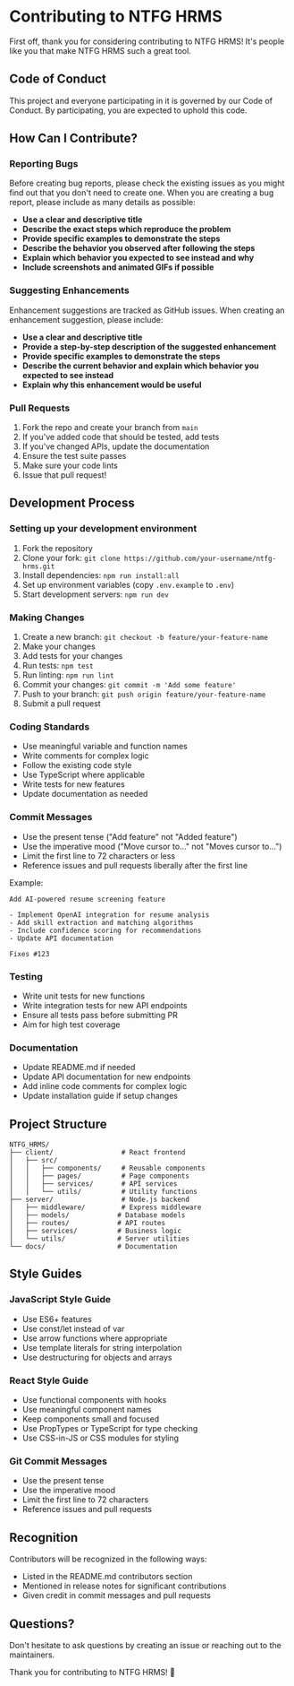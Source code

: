 # Contributing to NTFG HRMS

First off, thank you for considering contributing to NTFG HRMS! It's people like you that make NTFG HRMS such a great tool.

## Code of Conduct

This project and everyone participating in it is governed by our Code of Conduct. By participating, you are expected to uphold this code.

## How Can I Contribute?

### Reporting Bugs

Before creating bug reports, please check the existing issues as you might find out that you don't need to create one. When you are creating a bug report, please include as many details as possible:

- **Use a clear and descriptive title**
- **Describe the exact steps which reproduce the problem**
- **Provide specific examples to demonstrate the steps**
- **Describe the behavior you observed after following the steps**
- **Explain which behavior you expected to see instead and why**
- **Include screenshots and animated GIFs if possible**

### Suggesting Enhancements

Enhancement suggestions are tracked as GitHub issues. When creating an enhancement suggestion, please include:

- **Use a clear and descriptive title**
- **Provide a step-by-step description of the suggested enhancement**
- **Provide specific examples to demonstrate the steps**
- **Describe the current behavior and explain which behavior you expected to see instead**
- **Explain why this enhancement would be useful**

### Pull Requests

1. Fork the repo and create your branch from `main`
2. If you've added code that should be tested, add tests
3. If you've changed APIs, update the documentation
4. Ensure the test suite passes
5. Make sure your code lints
6. Issue that pull request!

## Development Process

### Setting up your development environment

1. Fork the repository
2. Clone your fork: `git clone https://github.com/your-username/ntfg-hrms.git`
3. Install dependencies: `npm run install:all`
4. Set up environment variables (copy `.env.example` to `.env`)
5. Start development servers: `npm run dev`

### Making Changes

1. Create a new branch: `git checkout -b feature/your-feature-name`
2. Make your changes
3. Add tests for your changes
4. Run tests: `npm test`
5. Run linting: `npm run lint`
6. Commit your changes: `git commit -m 'Add some feature'`
7. Push to your branch: `git push origin feature/your-feature-name`
8. Submit a pull request

### Coding Standards

- Use meaningful variable and function names
- Write comments for complex logic
- Follow the existing code style
- Use TypeScript where applicable
- Write tests for new features
- Update documentation as needed

### Commit Messages

- Use the present tense ("Add feature" not "Added feature")
- Use the imperative mood ("Move cursor to..." not "Moves cursor to...")
- Limit the first line to 72 characters or less
- Reference issues and pull requests liberally after the first line

Example:
```
Add AI-powered resume screening feature

- Implement OpenAI integration for resume analysis
- Add skill extraction and matching algorithms
- Include confidence scoring for recommendations
- Update API documentation

Fixes #123
```

### Testing

- Write unit tests for new functions
- Write integration tests for new API endpoints
- Ensure all tests pass before submitting PR
- Aim for high test coverage

### Documentation

- Update README.md if needed
- Update API documentation for new endpoints
- Add inline code comments for complex logic
- Update installation guide if setup changes

## Project Structure

```
NTFG_HRMS/
├── client/                 # React frontend
│   ├── src/
│   │   ├── components/     # Reusable components
│   │   ├── pages/          # Page components
│   │   ├── services/       # API services
│   │   └── utils/          # Utility functions
├── server/                 # Node.js backend
│   ├── middleware/         # Express middleware
│   ├── models/            # Database models
│   ├── routes/            # API routes
│   ├── services/          # Business logic
│   └── utils/             # Server utilities
└── docs/                  # Documentation
```

## Style Guides

### JavaScript Style Guide

- Use ES6+ features
- Use const/let instead of var
- Use arrow functions where appropriate
- Use template literals for string interpolation
- Use destructuring for objects and arrays

### React Style Guide

- Use functional components with hooks
- Use meaningful component names
- Keep components small and focused
- Use PropTypes or TypeScript for type checking
- Use CSS-in-JS or CSS modules for styling

### Git Commit Messages

- Use the present tense
- Use the imperative mood
- Limit the first line to 72 characters
- Reference issues and pull requests

## Recognition

Contributors will be recognized in the following ways:

- Listed in the README.md contributors section
- Mentioned in release notes for significant contributions
- Given credit in commit messages and pull requests

## Questions?

Don't hesitate to ask questions by creating an issue or reaching out to the maintainers.

Thank you for contributing to NTFG HRMS! 🎉